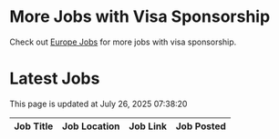 # More Jobs with Visa Sponsorship

Check out [Europe Jobs](https://github.com/sureshparimi/europejobs#latest-jobs) for more jobs with visa sponsorship.

# Latest Jobs

This page is updated at July 26, 2025 07:38:20

| Job Title | Job Location | Job Link | Job Posted |
| --- | --- | --- | --- |
